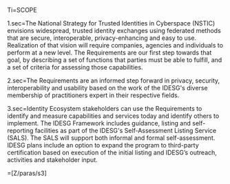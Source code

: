 Ti=SCOPE

1.sec=The National Strategy for Trusted Identities in Cyberspace (NSTIC) envisions widespread, trusted identity exchanges using federated methods that are secure, interoperable, privacy-enhancing and easy to use. Realization of that vision will require companies, agencies and individuals to perform at a new level. The Requirements are our first step towards that goal, by describing a set of functions that parties must be able to fulfill, and a set of criteria for assessing those capabilities.

2.sec=The Requirements are an informed step forward in privacy, security, interoperability and usability based on the work of the IDESG's diverse membership of practitioners expert in their respective fields.

3.sec=Identity Ecosystem stakeholders can use the Requirements to identify and measure capabilities and services today and identify others to implement. The IDESG Framework includes guidance, listing and self-reporting facilities as part of the IDESG's Self-Assessment Listing Service (SALS). The SALS will support both informal and formal self-assessment. IDESG plans include an option to expand the program to third-party certification based on execution of the initial listing and IDESG’s outreach, activities and stakeholder input.

=[Z/paras/s3]
